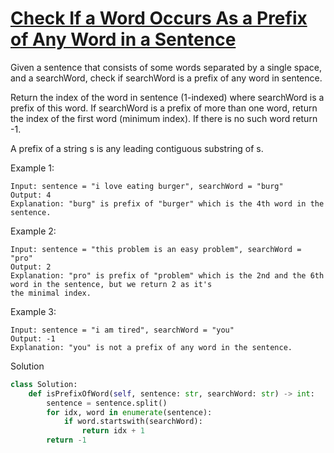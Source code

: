 # [Check If a Word Occurs As a Prefix of Any Word in a Sentence](https://leetcode.com/problems/check-if-a-word-occurs-as-a-prefix-of-any-word-in-a-sentence/)

Given a sentence that consists of some words separated by a single space, and a searchWord, check if searchWord is a 
prefix of any word in sentence.

Return the index of the word in sentence (1-indexed) where searchWord is a prefix of this word. If searchWord is a 
prefix of more than one word, return the index of the first word (minimum index). If there is no such word return -1.

A prefix of a string s is any leading contiguous substring of s.

Example 1:
```
Input: sentence = "i love eating burger", searchWord = "burg"
Output: 4
Explanation: "burg" is prefix of "burger" which is the 4th word in the sentence.
```
Example 2:
```
Input: sentence = "this problem is an easy problem", searchWord = "pro"
Output: 2
Explanation: "pro" is prefix of "problem" which is the 2nd and the 6th word in the sentence, but we return 2 as it's 
the minimal index.
```
Example 3:
```
Input: sentence = "i am tired", searchWord = "you"
Output: -1
Explanation: "you" is not a prefix of any word in the sentence.
```
Solution
```python
class Solution:
    def isPrefixOfWord(self, sentence: str, searchWord: str) -> int:
        sentence = sentence.split()
        for idx, word in enumerate(sentence):
            if word.startswith(searchWord):
                return idx + 1
        return -1
```

